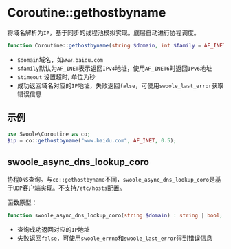 # Coroutine::gethostbyname

将域名解析为`IP`，基于同步的线程池模拟实现。底层自动进行协程调度。

```php
function Coroutine::gethostbyname(string $domain, int $family = AF_INET, double $timeout): string | bool
```

* `$domain`域名，如`www.baidu.com`
* `$family`默认为`AF_INET`表示返回`IPv4`地址，使用`AF_INET6`时返回`IPv6`地址
* `$timeout` 设置超时, 单位为秒
* 成功返回域名对应的`IP`地址，失败返回`false`，可使用`swoole_last_error`获取错误信息

示例
----
```php
use Swoole\Coroutine as co;
$ip = co::gethostbyname("www.baidu.com", AF_INET, 0.5);
```

swoole_async_dns_lookup_coro
----
协程`DNS`查询。与`co::gethostbyname`不同，`swoole_async_dns_lookup_coro`是基于`UDP`客户端实现。不支持`/etc/hosts`配置。

函数原型：
```php
function swoole_async_dns_lookup_coro(string $domain) : string | bool;
```

* 查询成功返回对应的`IP`地址
* 失败返回`false`，可使用`swoole_errno`和`swoole_last_error`得到错误信息